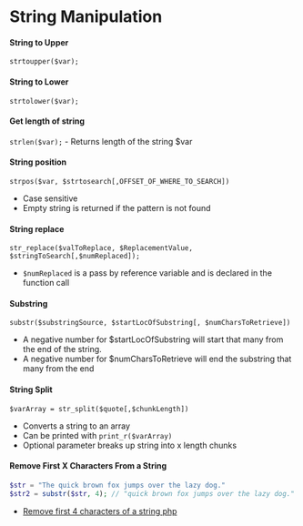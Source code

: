 # String Manipulation

#### String to Upper

`strtoupper($var);`

#### String to Lower

`strtolower($var);`

#### Get length of string

`strlen($var);` - Returns length of the string $var

#### String position

`strpos($var, $strtosearch[,OFFSET_OF_WHERE_TO_SEARCH])`

- Case sensitive
- Empty string is returned if the pattern is not found

#### String replace

`str_replace($valToReplace, $ReplacementValue, $stringToSearch[,$numReplaced]);`

- `$numReplaced` is a pass by reference variable and is declared in the function call

#### Substring

`substr($substringSource, $startLocOfSubstring[, $numCharsToRetrieve])`

- A negative number for $startLocOfSubstring will start that many from the end of the string.
- A negative number for $numCharsToRetrieve will end the substring that many from the end

#### String Split

`$varArray = str_split($quote[,$chunkLength])`

- Converts a string to an array
- Can be printed with `print_r($varArray)`
- Optional parameter breaks up string into x length chunks

#### Remove First X Characters From a String

```php
$str = "The quick brown fox jumps over the lazy dog."
$str2 = substr($str, 4); // "quick brown fox jumps over the lazy dog."
```

- [Remove first 4 characters of a string php](http://stackoverflow.com/questions/4286423/remove-first-4-characters-of-a-string-php)

